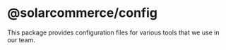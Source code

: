 # @solarcommerce/config

This package provides configuration files for various tools that we use in our team.